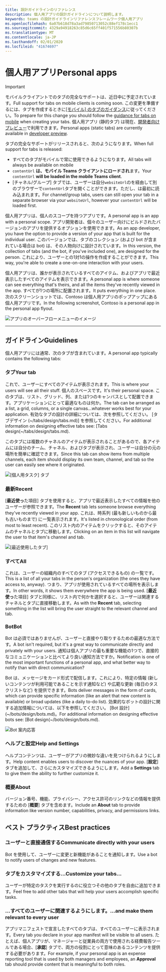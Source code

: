 ```yaml
---
title: 設計ガイドラインのリファレンス
description: 個人用アプリの設計ガイドラインについて説明します。
keywords: teams の設計ガイドラインリファレンスフレームワーク個人用アプリ
ms.openlocfilehash: 6a07b618d78a3ad79850713052c88ef178c1ecc1
ms.sourcegitcommit: 4329a94918263c85d6c65ff401f571556b80307b
ms.translationtype: MT
ms.contentlocale: ja-JP
ms.lasthandoff: 02/01/2020
ms.locfileid: "41674697"
---
```

# <a name="personal-apps"></a><span data-ttu-id="45df9-104">個人用アプリ</span><span class="sxs-lookup"><span data-stu-id="45df9-104">Personal apps</span></span>

> [!Important]
> <span data-ttu-id="45df9-105">モバイルクライアントでのタブの完全なサポートは、近日中に予定されています。</span><span class="sxs-lookup"><span data-stu-id="45df9-105">Full support for tabs on mobile clients is coming soon.</span></span> <span data-ttu-id="45df9-106">この変更を準備するには、タブを作成するときに[[モバイル] のタブのガイダンス](~/tabs/design/tabs-mobile.md)に従ってください。</span><span class="sxs-lookup"><span data-stu-id="45df9-106">To prepare for this change you should follow the [guidance for tabs on mobile](~/tabs/design/tabs-mobile.md) when creating your tabs.</span></span> <span data-ttu-id="45df9-107">個人用アプリ (静的タブ) は現在、[開発者向けプレビュー](~/resources/dev-preview/developer-preview-intro.md)で利用できます。</span><span class="sxs-lookup"><span data-stu-id="45df9-107">Personal apps (static tabs) are currently available in [developer preview](~/resources/dev-preview/developer-preview-intro.md).</span></span>
>
> <span data-ttu-id="45df9-108">タブの完全なサポートがリリースされると、次のようになります。</span><span class="sxs-lookup"><span data-stu-id="45df9-108">When full support for tabs is released:</span></span>
>
> * <span data-ttu-id="45df9-109">すべてのタブがモバイルで常に使用できるようになります。</span><span class="sxs-lookup"><span data-stu-id="45df9-109">All tabs will always be available on mobile</span></span>
> * <span data-ttu-id="45df9-110">`contentUrl` **は、モバイル Teams クライアントにロードされ**ます。</span><span class="sxs-lookup"><span data-stu-id="45df9-110">Your `contentUrl` **will be loaded in the mobile Teams client**.</span></span>
> * <span data-ttu-id="45df9-111">[チャネル/グループ] タブでは、ユーザーは自分`websiteUrl`のを経由して別のブラウザーで`contentUrl`タブを開くことができます。ただし、は最初に読み込まれます。</span><span class="sxs-lookup"><span data-stu-id="45df9-111">For channel/group tabs, users can still open your tab in a separate browser via your `websiteUrl`, however your `contentUrl` will be loaded first.</span></span>

<span data-ttu-id="45df9-112">個人用アプリは、個人のスコープを持つアプリです。</span><span class="sxs-lookup"><span data-stu-id="45df9-112">A personal app is an app with a personal scope.</span></span> <span data-ttu-id="45df9-113">アプリ開発者は、個々のユーザー向けにビルドされたバージョンのアプリを提供するオプションを使用できます。</span><span class="sxs-lookup"><span data-stu-id="45df9-113">As an app developer, you have the option to provide a version of your app that is built for the individual user.</span></span> <span data-ttu-id="45df9-114">このバージョンでは、タブのコレクション (および bot が含まれている場合は bot) は、その人物向けに設計されています。</span><span class="sxs-lookup"><span data-stu-id="45df9-114">In this version, the collection of tabs (and the bot, if you've included one), are designed for the person.</span></span> <span data-ttu-id="45df9-115">これにより、ユーザーとの1対1の操作を作成することができます。</span><span class="sxs-lookup"><span data-stu-id="45df9-115">This way, you're able to create a one-on-one interaction with your users.</span></span>

<span data-ttu-id="45df9-116">個人用アプリは、誰かが表示されているすべてのアイテム、およびアプリで最近表示したすべてのアイテムを表示できます。</span><span class="sxs-lookup"><span data-stu-id="45df9-116">A personal app is where someone can see everything that's theirs, and all the items they've recently viewed in the app.</span></span> <span data-ttu-id="45df9-117">すべてが1つの場所に配置されます。</span><span class="sxs-lookup"><span data-stu-id="45df9-117">It puts everything in one place.</span></span> <span data-ttu-id="45df9-118">次のスクリーンショットでは、Contoso は個人用アプリのポップアップにある個人用アプリです。</span><span class="sxs-lookup"><span data-stu-id="45df9-118">In the following screenshot, Contoso is a personal app in the personal app flyout.</span></span>

![アプリのオーバーフローメニューのイメージ](~/assets/images/Personal-apps-App-flyout.png)

---

## <a name="guidelines"></a><span data-ttu-id="45df9-120">ガイドライン</span><span class="sxs-lookup"><span data-stu-id="45df9-120">Guidelines</span></span>

<span data-ttu-id="45df9-121">個人用アプリには通常、次のタブが含まれています。</span><span class="sxs-lookup"><span data-stu-id="45df9-121">A personal app typically contains the following tabs:</span></span>

### <a name="your-tab"></a><span data-ttu-id="45df9-122">タブ</span><span class="sxs-lookup"><span data-stu-id="45df9-122">Your tab</span></span>

<span data-ttu-id="45df9-123">これで、ユーザーにすべてのアイテムが表示されます。</span><span class="sxs-lookup"><span data-stu-id="45df9-123">This is where your users will see all their stuff.</span></span> <span data-ttu-id="45df9-124">個人のスペースです。</span><span class="sxs-lookup"><span data-stu-id="45df9-124">It's their personal space.</span></span> <span data-ttu-id="45df9-125">このタブは、リスト、グリッド、列、または1つのキャンバスとして配置できます。アプリケーションにとって最適なものは何か。</span><span class="sxs-lookup"><span data-stu-id="45df9-125">The tab can be arranged as a list, a grid, columns, or a single canvas...whatever works best for your application.</span></span> <span data-ttu-id="45df9-126">有効なタブの設計の詳細については、次を参照してください。 [タブデザイン (~/tabs/design/tabs.md)] を参照してください。</span><span class="sxs-lookup"><span data-stu-id="45df9-126">For additional information on designing effective tabs see: [Tabs design(~/tabs/design/tabs.md).</span></span>

<span data-ttu-id="45df9-127">このタブには複数のチャネルのアイテムが表示されることがあるので、各アイテムには自分のチーム、チャネル、およびタブが表示され、ユーザーは自分の元の場所を簡単に確認できます。</span><span class="sxs-lookup"><span data-stu-id="45df9-127">Since this tab can show items from multiple channels, each item should display its own team, channel, and tab so the user can easily see where it originated.</span></span>

![[個人用タスク] タブ](~/assets/images/Personal-apps-MY-tab.png)

### <a name="recent"></a><span data-ttu-id="45df9-129">最新</span><span class="sxs-lookup"><span data-stu-id="45df9-129">Recent</span></span>

<span data-ttu-id="45df9-130">[**最近使っ**た項目] タブを使用すると、アプリで最近表示したすべての情報を他のユーザーが参照できます。</span><span class="sxs-lookup"><span data-stu-id="45df9-130">The **Recent** tab lets someone browse everything they've recently viewed in your app.</span></span> <span data-ttu-id="45df9-131">これは、時系列 (最も新しいものから最も古いものまで) に一覧表示されます。</span><span class="sxs-lookup"><span data-stu-id="45df9-131">It's listed in chronological order (from most to least recent).</span></span> <span data-ttu-id="45df9-132">このリスト内のアイテムをクリックすると、そのアイテムのチャネルとタブに移動します。</span><span class="sxs-lookup"><span data-stu-id="45df9-132">Clicking on an item in this list will navigate the user to that item's channel and tab.</span></span>

![[最近使用したタブ]](~/assets/images/Personal-apps-Recent-tab.png)

### <a name="all"></a><span data-ttu-id="45df9-134">すべて</span><span class="sxs-lookup"><span data-stu-id="45df9-134">All</span></span>

<span data-ttu-id="45df9-135">これは、ユーザーの組織内のすべてのタブ (アクセスできるもの) の一覧です。</span><span class="sxs-lookup"><span data-stu-id="45df9-135">This is a list of all your tabs in the person's organization (the ones they have access to, anyway).</span></span> <span data-ttu-id="45df9-136">つまり、アプリが使用されているすべての場所を表示します。</span><span class="sxs-lookup"><span data-stu-id="45df9-136">In other words, it shows them everywhere the app is being used.</span></span> <span data-ttu-id="45df9-137">[**最近使っ**た項目] タブと同様に、リスト内で何かを選択すると、ユーザーは関連するチャネルとタブに直接移動します。</span><span class="sxs-lookup"><span data-stu-id="45df9-137">As with the **Recent** tab, selecting something in the list will bring the user straight to the relevant channel and tab.</span></span>

### <a name="bot"></a><span data-ttu-id="45df9-138">Bot</span><span class="sxs-lookup"><span data-stu-id="45df9-138">Bot</span></span>

<span data-ttu-id="45df9-139">Bot は必須ではありませんが、ユーザーと直接やり取りするための最適な方法です。</span><span class="sxs-lookup"><span data-stu-id="45df9-139">A bot isn't required, but it's a great way to communicate directly and privately with your users.</span></span> <span data-ttu-id="45df9-140">通知は個人アプリの最も重要な機能の1つで、直接的なコミュニケーションと比べてより良い通知方法ですか。</span><span class="sxs-lookup"><span data-stu-id="45df9-140">Notification is one of the most important functions of a personal app, and what better way to notify than with direct communication?</span></span>

<span data-ttu-id="45df9-141">Bot は、メッセージをカード形式で配信します。これにより、特定の情報 (新しいコンテンツが利用可能であることを示す通知など) や広範な更新 (毎日のタスクリストなど) を提供できます。</span><span class="sxs-lookup"><span data-stu-id="45df9-141">Bots deliver messages in the form of cards, which can provide specific information (like an alert that new content is available) or broad updates (like a daily to-do list).</span></span> <span data-ttu-id="45df9-142">効果的なボットの設計に関する追加情報については、以下を参照してください。 [Bot 設計] (~/bots/design/bots.md)。</span><span class="sxs-lookup"><span data-stu-id="45df9-142">For additional information on designing effective bots see: [Bot design(~/bots/design/bots.md).</span></span>

![Bot 案内応答](~/assets/images/Personal-apps-Bot.png)

### <a name="help-and-settings"></a><span data-ttu-id="45df9-144">ヘルプと設定</span><span class="sxs-lookup"><span data-stu-id="45df9-144">Help and Settings</span></span>

<span data-ttu-id="45df9-145">ヘルプコンテンツは、ユーザーがアプリの微妙な違いを見つけられるようにします。</span><span class="sxs-lookup"><span data-stu-id="45df9-145">Help content enables users to discover the nuances of your app.</span></span> <span data-ttu-id="45df9-146">[**設定**] タブを追加して、さらにカスタマイズできるようにします。</span><span class="sxs-lookup"><span data-stu-id="45df9-146">Add a **Settings** tab to give them the ability to further customize it.</span></span>

### <a name="about"></a><span data-ttu-id="45df9-147">概要</span><span class="sxs-lookup"><span data-stu-id="45df9-147">About</span></span>

<span data-ttu-id="45df9-148">バージョン番号、機能、プライバシー、アクセス許可のリンクなどの情報を提供するための [**概要**] タブを含めます。</span><span class="sxs-lookup"><span data-stu-id="45df9-148">Include an **About** tab to provide information like version number, capabilities, privacy, and permissions links.</span></span>

## <a name="best-practices"></a><span data-ttu-id="45df9-149">ベスト プラクティス</span><span class="sxs-lookup"><span data-stu-id="45df9-149">Best practices</span></span>

### <a name="communicate-directly-with-your-users"></a><span data-ttu-id="45df9-150">ユーザーと直接通信する</span><span class="sxs-lookup"><span data-stu-id="45df9-150">Communicate directly with your users</span></span>

<span data-ttu-id="45df9-151">Bot を使用して、ユーザーに変更と新機能があることを通知します。</span><span class="sxs-lookup"><span data-stu-id="45df9-151">Use a bot to notify users of changes and new features.</span></span>

### <a name="customize-your-tabs"></a><span data-ttu-id="45df9-152">タブをカスタマイズする...</span><span class="sxs-lookup"><span data-stu-id="45df9-152">Customize your tabs...</span></span>

<span data-ttu-id="45df9-153">ユーザーが特定のタスクを実行するのに役立つその他のタブを自由に追加できます。</span><span class="sxs-lookup"><span data-stu-id="45df9-153">Feel free to add other tabs that will help your users accomplish specific tasks.</span></span>

### <a name="and-make-them-relevant-to-every-user"></a><span data-ttu-id="45df9-154">...すべてのユーザーに関連するようにします。</span><span class="sxs-lookup"><span data-stu-id="45df9-154">...and make them relevant to every user</span></span>

<span data-ttu-id="45df9-155">アプリマニフェストで宣言したすべてのタブは、すべてのユーザーに表示されます。</span><span class="sxs-lookup"><span data-stu-id="45df9-155">Every tab you declare in your app manifest will be visible to all users.</span></span> <span data-ttu-id="45df9-156">たとえば、個人アプリが、マネージャーと従業員の両方で使用される経費報告ツールである場合、[**承認**] タブで、両方の役割にとって意味のあるコンテンツを提供する必要があります。</span><span class="sxs-lookup"><span data-stu-id="45df9-156">For example, if your personal app is an expense reporting tool that is used by both managers and employees, an **Approval** tab should provide content that is meaningful to both roles.</span></span>
